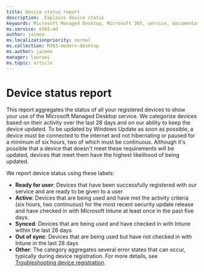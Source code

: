 ```yaml
---
title: Device status report
description:  Explains device status
keywords: Microsoft Managed Desktop, Microsoft 365, service, documentation
ms.service: m365-md
author: jaimeo
ms.localizationpriority: normal
ms.collection: M365-modern-desktop
ms.author: jaimeo
manager: laurawi
ms.topic: article
---
```


# Device status report

This report aggregates the status of all your registered devices to show your use of the Microsoft Managed Desktop service. We categorize devices based on their activity over the last 28 days and on our ability to keep the device updated. To be updated by Windows Update as soon as possible, a device must be connected to the internet and not hibernating or paused for a minimum of six hours, two of which must be continuous. Although it's possible that a device that doesn't meet these requirements will be updated, devices that meet them have the highest likelihood of being updated.  

We report device status using these labels: 

- **Ready for user**: Devices that have been successfully registered with our service and are ready to be given to a user 
- **Active**: Devices that are being used and have met the activity criteria (six hours, two continuous) for the most recent security update release and have checked in with Microsoft Intune at least once in the past five days. 
- **Synced**: Devices that are being used and have checked in with Intune within the last 28 days 
- **Out of sync**: Devices that are being used but have not checked in with Intune in the last 28 days 
- **Other**: The category aggregates several error states that can occur, typically during device registration. For more details, see [Troubleshooting device registration](../get-started/register-devices-self.md#troubleshooting-device-registration).